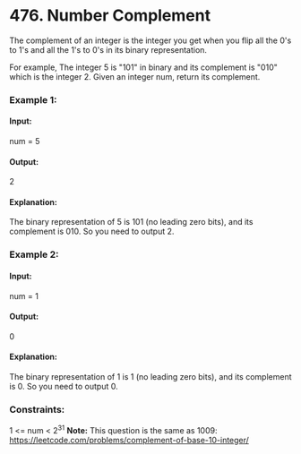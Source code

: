 # 476. Number Complement
The complement of an integer is the integer you get when you flip all the 0's to 1's and all the 1's to 0's in its binary representation.

For example, The integer 5 is "101" in binary and its complement is "010" which is the integer 2.
Given an integer num, return its complement.

### Example 1:
#### Input: 
num = 5
#### Output:
2
#### Explanation:
The binary representation of 5 is 101 (no leading zero bits), and its complement is 010. So you need to output 2.

### Example 2:
#### Input: 
num = 1
#### Output:
0
#### Explanation:
The binary representation of 1 is 1 (no leading zero bits), and its complement is 0. So you need to output 0.
 
### Constraints:
1 <= num < $`2^31`$
**Note:** This question is the same as 1009: https://leetcode.com/problems/complement-of-base-10-integer/

